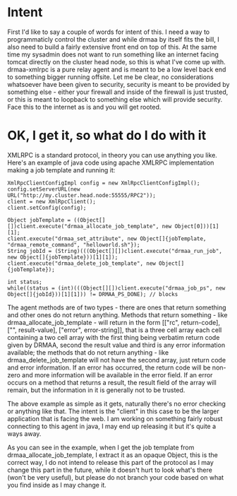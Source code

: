 # Intent #

First I'd like to say a couple of words for intent of this. I need a way to programmaticly control the cluster and while drmaa by itself fits the bill, I also need to build a fairly extensive front end on top of this. At the same time my sysadmin does not want to run something like an internet facing tomcat directly on the cluster head node, so this is what I've come up with. drmaa-xmlrpc is a pure relay agent and is meant to be a low level back end to something bigger running offsite. Let me be clear, no considerations whatsoever have been given to security, security is meant to be provided by something else - either your firewall and inside of the firewall is just trusted, or this is meant to loopback to something else which will provide security. Face this to the internet as is and you will get rooted.

# OK, I get it, so what do I do with it #

XMLRPC is a standard protocol, in theory you can use anything you like. Here's an example of java code using apache XMLRPC implementation making a job template and running it:

```
XmlRpcClientConfigImpl config = new XmlRpcClientConfigImpl();
config.setServerURL(new URL("http://my.cluster.head.node:55555/RPC2"));
client = new XmlRpcClient();
client.setConfig(config);

Object jobTemplate = ((Object[][])client.execute("drmaa_allocate_job_template", new Object[0]))[1][1];
client.execute("drmaa_set_attribute", new Object[]{jobTemplate, "drmaa_remote_command", "helloworld.sh"});
String jobId = (String)(((Object[][])client.execute("drmaa_run_job", new Object[]{jobTemplate}))[1][1]);
client.execute("drmaa_delete_job_template", new Object[]{jobTemplate});

int status;
while((status = (int)(((Object[][])client.execute("drmaa_job_ps", new Object[]{jobId}))[1][1])) != DRMAA_PS_DONE); // blocks
```

The agent methods are of two types - there are ones that return something and other ones do not return anything. Methods that return something - like drmaa\_allocate\_job\_template - will return in the form [["rc", return-code], ["<result description>", result-value], ["error", error-string]], that is a three cell array each cell containing a two cell array with the first thing being verbatim return code given by DRMAA, second the result value and third is any error information available; the methods that do not return anything - like drmaa\_delete\_job\_template will not have the second array, just return code and error information. If an error has occurred, the return code will be non-zero and more information will be available in the error field. If an error occurs on a method that returns a result, the result field of the array will remain, but the information in it is generally not to be trusted.

The above example as simple as it gets, naturally there's no error checking or anything like that. The intent is the "client" in this case to be the larger application that is facing the web. I am working on something fairly robust connecting to this agent in java, I may end up releasing it but it's quite a ways away.

As you can see in the example, when I get the job template from drmaa\_allocate\_job\_template, I extract it as an opaque Object, this is the correct way, I do not intend to release this part of the protocol as I may change this part in the future, while it doesn't hurt to look what's there (won't be very useful), but please do not branch your code based on what you find inside as I may change it.